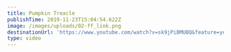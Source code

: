 ```yaml
---
title: Pumpkin Treacle
publishTime: 2019-11-23T15:04:54.622Z
image: /images/uploads/02-ff_link.png
destinationUrl: 'https://www.youtube.com/watch?v=sk9jPiBMUBQ&feature=youtu.be'
type: video
---
```


